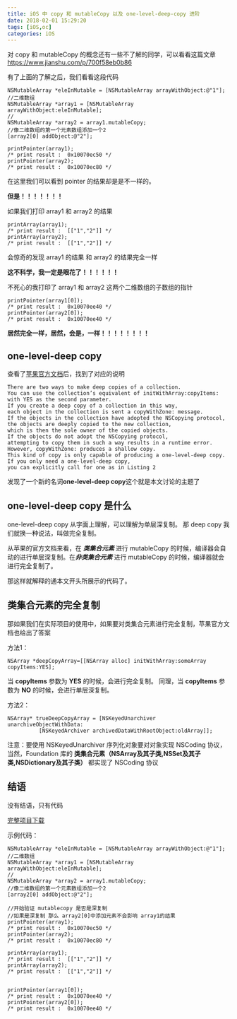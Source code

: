 ```yaml
---
title: iOS 中 copy 和 mutableCopy 以及 one-level-deep-copy 进阶
date: 2018-02-01 15:29:20
tags: [iOS,oc]
categories: iOS
---
```


对 copy 和 mutableCopy 的概念还有一些不了解的同学，可以看看这篇文章
<https://www.jianshu.com/p/700f58eb0b86>

有了上面的了解之后，我们看看这段代码

```
NSMutableArray *eleInMutable = [NSMutableArray arrayWithObject:@"1"];
//二维数组
NSMutableArray *array1 = [NSMutableArray arrayWithObject:eleInMutable];
//
NSMutableArray *array2 = array1.mutableCopy;
//像二维数组的第一个元素数组添加一个2
[array2[0] addObject:@"2"];
    
printPointer(array1);
/* print result :  0x10070ec50 */
printPointer(array2);
/* print result :  0x10070ec80 */
``` 

在这里我们可以看到 pointer 的结果却是是不一样的。

**但是！！！！！！！**

如果我们打印 array1 和 array2 的结果

```
printArray(array1);
/* print result :  [["1","2"]] */
printArray(array2);
/* print result :  [["1","2"]] */
```

会惊奇的发现 array1 的结果 和 array2 的结果完全一样

**这不科学，我一定是眼花了！！！！！！**

不死心的我打印了 array1 和 array2 这两个二维数组的子数组的指针

```
printPointer(array1[0]);
/* print result :  0x10070ee40 */
printPointer(array2[0]);
/* print result :  0x10070ee40 */
```

**居然完全一样，居然，会是，一样！！！！！！！！**

## one-level-deep copy

查看了[苹果官方文档](https://developer.apple.com/library/content/documentation/Cocoa/Conceptual/Collections/Articles/Copying.html#//apple_ref/doc/uid/TP40010162-SW3)后，找到了对应的说明

```
There are two ways to make deep copies of a collection. 
You can use the collection’s equivalent of initWithArray:copyItems: with YES as the second parameter. 
If you create a deep copy of a collection in this way, 
each object in the collection is sent a copyWithZone: message. 
If the objects in the collection have adopted the NSCopying protocol, 
the objects are deeply copied to the new collection, 
which is then the sole owner of the copied objects. 
If the objects do not adopt the NSCopying protocol, 
attempting to copy them in such a way results in a runtime error. 
However, copyWithZone: produces a shallow copy. 
This kind of copy is only capable of producing a one-level-deep copy. 
If you only need a one-level-deep copy, 
you can explicitly call for one as in Listing 2
```

发现了一个新的名词**one-level-deep copy**这个就是本文讨论的主题了

## one-level-deep copy 是什么

one-level-deep copy 从字面上理解，可以理解为单层深复制。
那 deep copy 我们就换一种说法，叫做完全复制。

从苹果的官方文档来看，在 ***类集合元素*** 进行 mutableCopy 的时候，编译器会自动的进行单层深复制。在***非类集合元素*** 进行 mutableCopy 的时候，编译器就会进行完全复制了。

那这样就解释的通本文开头所展示的代码了。

## 类集合元素的完全复制

那如果我们在实际项目的使用中，如果要对类集合元素进行完全复制，苹果官方文档也给出了答案

方法1：

```
NSArray *deepCopyArray=[[NSArray alloc] initWithArray:someArray copyItems:YES];
```

当 **copyItems** 参数为 **YES** 的时候，会进行完全复制。
同理，当 **copyItems** 参数为 **NO** 的时候，会进行单层深复制。

方法2：

```
NSArray* trueDeepCopyArray = [NSKeyedUnarchiver unarchiveObjectWithData:
          [NSKeyedArchiver archivedDataWithRootObject:oldArray]];

```

注意：要使用 NSKeyedUnarchiver 序列化对象要对对象实现 NSCoding 协议，当然，Foundation 库的 **类集合元素（NSArray及其子类,NSSet及其子类,NSDictionary及其子类）** 都实现了 NSCoding 协议


## 结语

没有结语，只有代码

[完整项目下载](http://o7b4rtbje.bkt.clouddn.com/copytest.zip)

示例代码：

```
NSMutableArray *eleInMutable = [NSMutableArray arrayWithObject:@"1"];
//二维数组
NSMutableArray *array1 = [NSMutableArray arrayWithObject:eleInMutable];
//
NSMutableArray *array2 = array1.mutableCopy;
//像二维数组的第一个元素数组添加一个2
[array2[0] addObject:@"2"];

//开始验证 mutablecopy 是否是深复制
//如果是深复制 那么 array2[0]中添加元素不会影响 array1的结果
printPointer(array1);
/* print result :  0x10070ec50 */
printPointer(array2);
/* print result :  0x10070ec80 */
    
printArray(array1);
/* print result :  [["1","2"]] */
printArray(array2);
/* print result :  [["1","2"]] */
    
    
printPointer(array1[0]);
/* print result :  0x10070ee40 */
printPointer(array2[0]);
/* print result :  0x10070ee40 */
```




